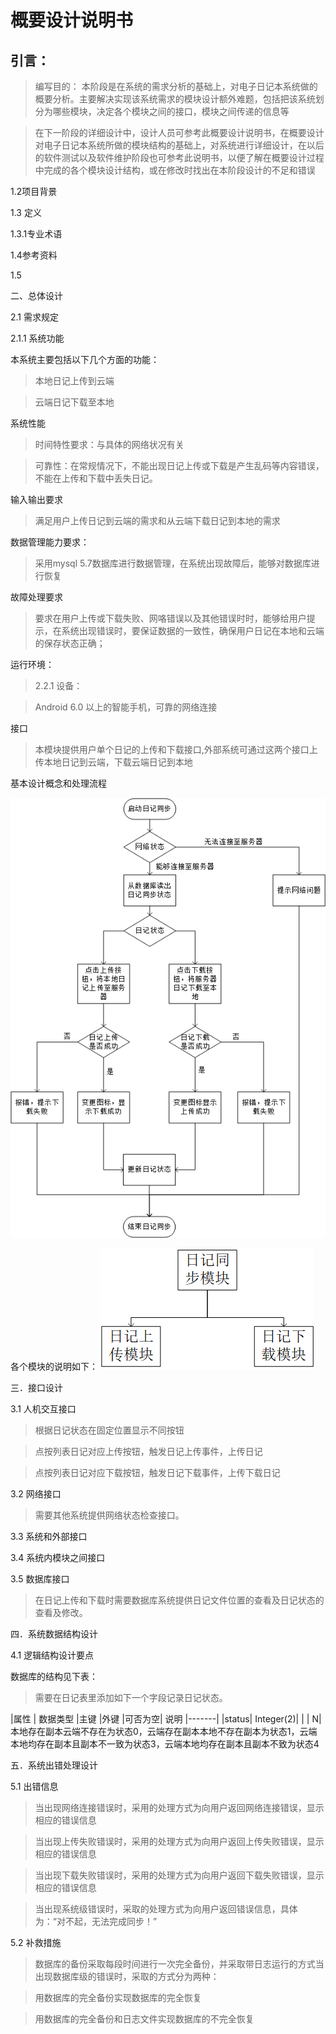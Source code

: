 概要设计说明书
====
## 引言：
>编写目的：
本阶段是在系统的需求分析的基础上，对电子日记本系统做的概要分析。主要解决实现该系统需求的模块设计额外难题，包括把该系统划分为哪些模块，决定各个模块之间的接口，模块之间传递的信息等

>在下一阶段的详细设计中，设计人员可参考此概要设计说明书，在概要设计对电子日记本系统所做的模块结构的基础上，对系统进行详细设计，在以后的软件测试以及软件维护阶段也可参考此说明书，以便了解在概要设计过程中完成的各个模块设计结构，或在修改时找出在本阶段设计的不足和错误

1.2项目背景

1.3 定义

1.3.1专业术语

1.4参考资料

1.5

二、总体设计

2.1 需求规定

2.1.1 系统功能

本系统主要包括以下几个方面的功能：

>本地日记上传到云端

>云端日记下载至本地

系统性能
>时间特性要求：与具体的网络状况有关

>可靠性：在常规情况下，不能出现日记上传或下载是产生乱码等内容错误，不能在上传和下载中丢失日记。

输入输出要求
>满足用户上传日记到云端的需求和从云端下载日记到本地的需求


数据管理能力要求：
>采用mysql 5.7数据库进行数据管理，在系统出现故障后，能够对数据库进行恢复

故障处理要求
>要求在用户上传或下载失败、网咯错误以及其他错误时时，能够给用户提示，在系统出现错误时，要保证数据的一致性，确保用户日记在本地和云端的保存状态正确；

运行环境：
>2.2.1 设备：

>Android 6.0 以上的智能手机，可靠的网络连接

接口
>本模块提供用户单个日记的上传和下载接口,外部系统可通过这两个接口上传本地日记到云端，下载云端日记到本地

基本设计概念和处理流程

![上传和下载流程图](img_bsz/sync.png)




各个模块的说明如下：
![日记同步模块结构图](img_bsz/sync0.png)


三．接口设计

3.1 人机交互接口
>根据日记状态在固定位置显示不同按钮

>点按列表日记对应上传按钮，触发日记上传事件，上传日记

>点按列表日记对应下载按钮，触发日记下载事件，上传下载日记

3.2 网络接口

>需要其他系统提供网络状态检查接口。

3.3 系统和外部接口

3.4 系统内模块之间接口

3.5 数据库接口
>在日记上传和下载时需要数据库系统提供日记文件位置的查看及日记状态的查看及修改。


四．系统数据结构设计

4.1 逻辑结构设计要点

数据库的结构见下表：

>需要在日记表里添加如下一个字段记录日记状态。

|属性 |	数据类型 |主键	|外键	|可否为空|	说明
|-------|
|status|	Integer(2)|	|	|	N|本地存在副本云端不存在为状态0，云端存在副本本地不存在副本为状态1，云端本地均存在副本且副本不一致为状态3，云端本地均存在副本且副本不致为状态4


五．系统出错处理设计

5.1 出错信息

>当出现网络连接错误时，采用的处理方式为向用户返回网络连接错误，显示相应的错误信息

>当出现上传失败错误时，采用的处理方式为向用户返回上传失败错误，显示相应的错误信息

>当出现下载失败错误时，采用的处理方式为向用户返回下载失败错误，显示相应的错误信息

>当出现系统级错误时，采取的处理方式为向用户返回错误信息，具体为：“对不起，无法完成同步！”

5.2 补救措施

>数据库的备份采取每段时间进行一次完全备份，并采取带日志运行的方式当出现数据库级的错误时，采取的方式分为两种：

>用数据库的完全备份实现数据库的完全恢复

>用数据库的完全备份和日志文件实现数据库的不完全恢复
